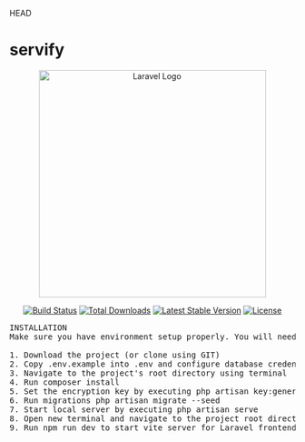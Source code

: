  HEAD
# servify



<p align="center"><a href="https://laravel.com" target="_blank"><img src="https://raw.githubusercontent.com/laravel/art/master/logo-lockup/5%20SVG/2%20CMYK/1%20Full%20Color/laravel-logolockup-cmyk-red.svg" width="400" alt="Laravel Logo"></a></p>

<p align="center">
<a href="https://github.com/laravel/framework/actions"><img src="https://github.com/laravel/framework/workflows/tests/badge.svg" alt="Build Status"></a>
<a href="https://packagist.org/packages/laravel/framework"><img src="https://img.shields.io/packagist/dt/laravel/framework" alt="Total Downloads"></a>
<a href="https://packagist.org/packages/laravel/framework"><img src="https://img.shields.io/packagist/v/laravel/framework" alt="Latest Stable Version"></a>
<a href="https://packagist.org/packages/laravel/framework"><img src="https://img.shields.io/packagist/l/laravel/framework" alt="License"></a>
</p>




<pre>
INSTALLATION
Make sure you have environment setup properly. You will need MySQL, PHP8.1, Node.js and composer.

1. Download the project (or clone using GIT)
2. Copy .env.example into .env and configure database credentials
3. Navigate to the project's root directory using terminal
4. Run composer install
5. Set the encryption key by executing php artisan key:generate
6. Run migrations php artisan migrate --seed
7. Start local server by executing php artisan serve
8. Open new terminal and navigate to the project root directory Run npm install
9. Run npm run dev to start vite server for Laravel frontend
</pre>
